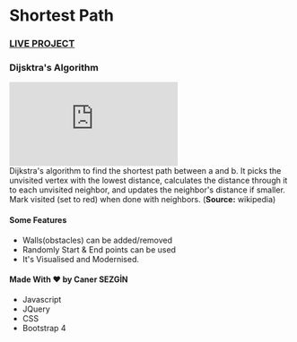 # Shortest Path 


### [LIVE PROJECT](https://canersezgin.github.io/shortest-path-js/)

### Dijsktra's Algorithm
![alt text](http://www.wikizeroo.com/index.php?q=aHR0cDovL3VwbG9hZC53aWtpbWVkaWEub3JnL3dpa2lwZWRpYS9jb21tb25zLzUvNTcvRGlqa3N0cmFfQW5pbWF0aW9uLmdpZg
)
<br>
Dijkstra's algorithm to find the shortest path between a and b. It picks the unvisited vertex with the lowest distance, calculates the distance through it to each unvisited neighbor, and updates the neighbor's distance if smaller. Mark visited (set to red) when done with neighbors.
(**Source:** wikipedia)

#### Some Features
* Walls(obstacles) can be added/removed
* Randomly Start & End points can be used
* It's Visualised and Modernised. 

#### Made With ❤ by Caner SEZGİN 
* Javascript 
* JQuery 
* CSS 
* Bootstrap 4
